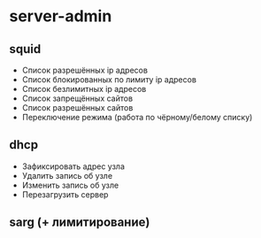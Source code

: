 # server-admin
## squid
* Список разрешённых ip адресов
* Список блокированных по лимиту ip адресов
* Список безлимитных ip адресов
* Список запрещённых сайтов
* Список разрешённых сайтов
* Переключение режима (работа по чёрному/белому списку)
## dhcp
* Зафиксировать адрес узла
* Удалить запись об узле
* Изменить запись об узле
* Перезагрузить сервер
## sarg (+ лимитирование)
